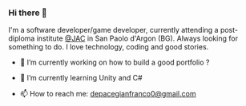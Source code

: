### Hi there 👋

I'm a software developer/game developer, currently attending a post-diploma institute [@JAC](https://jac-its.it/en/) in San Paolo d'Argon (BG).
Always looking for something to do. 
I love technology, coding and good stories.


- 🔭 I’m currently working on how to build a good portfolio ?
- 🌱 I’m currently learning Unity and C#


- 📫 How to reach me: depacegianfranco0@gmail.com 

